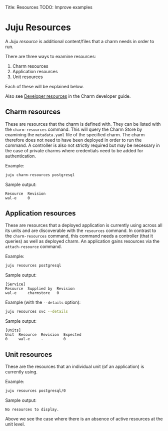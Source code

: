 Title: Resources
TODO:  Improve examples

# Juju Resources

A Juju *resource* is additional content/files that a charm needs in order to
run.

There are three ways to examine resources:

 1. Charm resources
 1. Application resources
 1. Unit resources

Each of these will be explained below.

Also see [Developer resources][developer-resources] in the Charm developer
guide.

## Charm resources

These are resources that the charm is defined with. They can be listed with the
`charm-resources` command. This will query the Charm Store by examining the
`metadata.yaml` file of the specified charm. The charm therefore does not need
to have been deployed in order to run the command. A controller is also not
strictly required but may be necessary in the case of private charms where
credentials need to be added for authentication.

Example:

```bash
juju charm-resources postgresql
```

Sample output:

```no-highlight
Resource  Revision
wal-e     0
```

## Application resources

These are resources that a deployed application is currently using across all
its units and are discoverable with the `resources` command. In contrast to the
`charm-resources` command, this command needs a controller (that it queries) as
well as deployed charm. An application gains resources via the
`attach-resource` command.

Example:

```bash
juju resources postgresql
```

Sample output:

```no-highlight
[Service]
Resource  Supplied by  Revision
wal-e     charmstore   0
```

Example (with the `--details` option):

```bash
juju resources svc --details
```

Sample output:

```no-highlight
[Units]
Unit  Resource  Revision  Expected
0     wal-e     -         0
```

## Unit resources

These are the resources that an individual unit (of an application) is
currently using.

Example:

```bash
juju resources postgresql/0
```

Sample output:

```no-highlight
No resources to display.
```

Above we see the case where there is an absence of active resources at the unit
level.


<!-- LINKS -->

[developer-resources]: developer-resources.html
